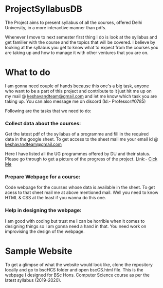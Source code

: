 # ProjectSyllabusDB

The Project aims to present syllabus of all the courses, offered Delhi University, in a more interactive manner than pdfs.

Whenever I move to next semester first thing I do is look at the syllabus and get familier with the course and the topics that will be covered. I believe by looking at the syllabus you get to know what to expect from the courses you are taking up and how to manage it with other ventures that you are on.

# What to do

I am gonna need couple of hands because this one's a big task, anyone who want to be a part of this project and contribute to it just hit me up on my mail @
keshavandteam@gmail.com and let me know which task you are taking up. You can also message me on discord (Id:- Professor#0785)

Following are the tasks that we need to do:

<h3> Collect data about the courses: </h3>

  Get the latest pdf of the syllabus of a programme and fill in the required data in the google sheet. To get access to the sheet mail me your email id @
  keshavandteam@gmail.com
  
  Here I have listed all the UG programmes offered by DU and their status. Please go through to get a picture of the progress of the project.
  Link:- <a href="https://docs.google.com/spreadsheets/d/1h1mBcga53Sn_jPlCxbWoGJKs6_WcMs9EWP6vqZx-hCg/edit?usp=sharing">Cick Me</a>
  
  
<h3> Prepare Webpage for a course: </h3>
  Code webpage for the courses whose data is available in the sheet. To get acess to that sheet mail me at above mentioned mail. Well you need to know HTML & CSS at
  the least if you wanna do this one.
  
<h3> Help in designing the webpage: </h3>
  I am good with coding but trust me I can be horrible when it comes to designing things so I am gonna need a hand in that. You need work on improvising the design
  of the webpage.
  
# Sample Website
To get a glimpse of what the website would look like, clone the repository locally and go to bscHCS folder and open bscCS.html file. This is the webpage I designed
for BSc Hons. Computer Science course as per the latest syllabus (2019-2020).
